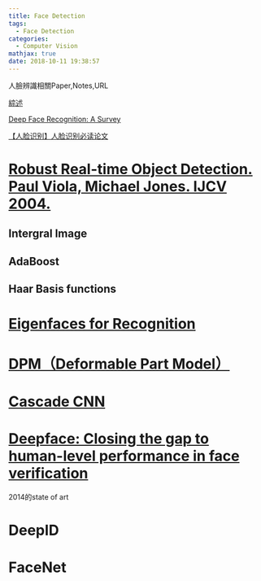 ```yaml
---
title: Face Detection
tags:
  - Face Detection
categories:
  - Computer Vision
mathjax: true
date: 2018-10-11 19:38:57
---
```


人臉辨識相關Paper,Notes,URL

[綜述](https://blog.csdn.net/SIGAI_CSDN/article/details/80751476)

[Deep Face Recognition: A Survey](https://arxiv.org/pdf/1804.06655.pdf)

<!--more-->
[【人脸识别】人脸识别必读论文](https://blog.csdn.net/GarfieldEr007/article/details/50537097)

# [Robust Real-time Object Detection. Paul Viola, Michael Jones. IJCV 2004.](https://www.cs.cmu.edu/~efros/courses/LBMV07/Papers/viola-IJCV-01.pdf)
## Intergral Image
## AdaBoost

## Haar Basis functions


# [Eigenfaces for Recognition](https://www.cs.ucsb.edu/~mturk/Papers/jcn.pdf)


# [DPM（Deformable Part Model）](http://cs.brown.edu/people/pfelzens/papers/lsvm-pami.pdf)	

# [Cascade CNN](http://users.eecs.northwestern.edu/~xsh835/assets/cvpr2015_cascnn.pdf)



# [Deepface: Closing the gap to human-level performance in face verification](https://www.cs.toronto.edu/~ranzato/publications/taigman_cvpr14.pdf)
2014的state of art

# DeepID
# FaceNet
